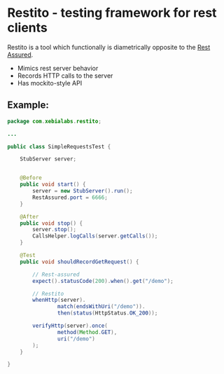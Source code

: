 Restito - testing framework for rest clients
============================================

Restito is a tool which functionally is diametrically opposite to the [Rest Assured](http://code.google.com/p/rest-assured).

* Mimics rest server behavior
* Records HTTP calls to the server
* Has mockito-style API

Example:
---------
```java
package com.xebialabs.restito;

...

public class SimpleRequestsTest {

	StubServer server;


	@Before
	public void start() {
		server = new StubServer().run();
		RestAssured.port = 6666;
	}

	@After
	public void stop() {
		server.stop();
		CallsHelper.logCalls(server.getCalls());
	}

	@Test
	public void shouldRecordGetRequest() {

		// Rest-assured
		expect().statusCode(200).when().get("/demo");

		// Restito
		whenHttp(server).
				match(endsWithUri("/demo")).
				then(status(HttpStatus.OK_200));

		verifyHttp(server).once(
				method(Method.GET),
				uri("/demo")
		);
	}

}
```